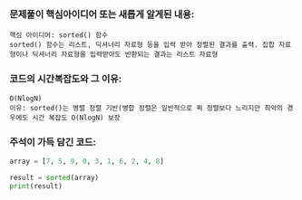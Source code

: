 ### 문제풀이 핵심아이디어 또는 새롭게 알게된 내용:
    핵심 아이디어: sorted() 함수 
    sorted() 함수는 리스트, 딕셔너리 자료형 등을 입력 받아 정렬된 결과를 출력. 집합 자료형이나 딕셔너리 자료형을 입력받아도 반환되는 결과는 리스트 자료형

### 코드의 시간복잡도와 그 이유:
    O(NlogN)
    이유: sorted()는 병렬 정렬 기반(병합 정렬은 일반적으로 퀵 정렬보다 느리지만 최악의 경우에도 시간 복잡도 O(NlogN) 보장 
    
### 주석이 가득 담긴 코드:
```python
array = [7, 5, 9, 0, 3, 1, 6, 2, 4, 8]

result = sorted(array)
print(result)

```
